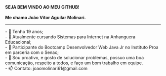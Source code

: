 <strong>SEJA BEM VINDO AO MEU GITHUB!</strong>
<br>
<br>
<strong> Me chamo João Vitor Aguilar Molinari. </strong>
<hr>
- 👋  Tenho 19 anos;<br>
- 👀  Atualmente cursando Sistemas para Internet na Anhanguera Educacional;<br>
- 🌱  Participante do Bootcamp Desenvolvedor Web Java Jr no Instituto Proa em parceria com o Senac;<br>
- 💞️  Sou proativo, e gosto de solucionar problemas, possuo uma boa comunicação, respeito a todos, e faço um bom trabalho em equipe.<br>
- 📫  Contato: joaomolinari61@gmail.com 

<!---
jvmolinari/jvmolinari is a ✨ special ✨ repository because its `README.md` (this file) appears on your GitHub profile.
You can click the Preview link to take a look at your changes.
--->
